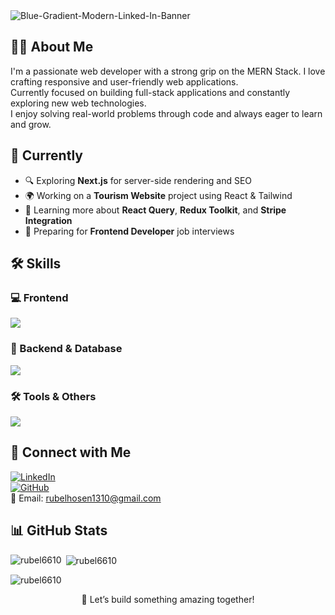 <!-- Banner Image -->
<img src="https://i.ibb.co/dsYmQdDK/Black-and-White-Modern-Business-Linked-In-Banner-1.png" alt="Blue-Gradient-Modern-Linked-In-Banner" border="0">


<!-- About Me -->
## 🧑‍💻 About Me

I'm a passionate web developer with a strong grip on the MERN Stack. I love crafting responsive and user-friendly web applications.  
Currently focused on building full-stack applications and constantly exploring new web technologies.  
I enjoy solving real-world problems through code and always eager to learn and grow.

<!-- Current Activities -->
## 🚀 Currently

- 🔍 Exploring **Next.js** for server-side rendering and SEO
- 🌍 Working on a **Tourism Website** project using React & Tailwind
- 📘 Learning more about **React Query**, **Redux Toolkit**, and **Stripe Integration**
- 🧠 Preparing for **Frontend Developer** job interviews

<!-- Skills Section -->
## 🛠️ Skills

### 💻 Frontend
<p>
  <img src="https://skillicons.dev/icons?i=html,css,js,react,firebase,tailwind,bootstrap,nextjs" />
</p>

### 🔧 Backend & Database
<p>
  <img src="https://skillicons.dev/icons?i=nodejs,express,mongodb" />
</p>

### 🛠️ Tools & Others
<p>
  <img src="https://skillicons.dev/icons?i=git,github,vscode,postman,vercel,netlify,figma" />
</p>

<!-- Social Links -->
## 🔗 Connect with Me

[![LinkedIn](https://img.shields.io/badge/LinkedIn-blue?style=for-the-badge&logo=linkedin&logoColor=white)](https://www.linkedin.com/in/rubelhosen13)  
[![GitHub](https://img.shields.io/badge/GitHub-black?style=for-the-badge&logo=github&logoColor=white)](https://github.com/rubel6610)  
📧 Email: [rubelhosen1310@gmail.com](rubelhosen1310@gmail.com)

<!-- GitHub Stats -->
## 📊 GitHub Stats

<p><img align="left" src="https://github-readme-stats.vercel.app/api/top-langs?username=rubel6610&show_icons=true&locale=en&layout=compact" alt="rubel6610" /></p>

<p>&nbsp;<img align="center" src="https://github-readme-stats.vercel.app/api?username=rubel6610&show_icons=true&locale=en" alt="rubel6610" /></p>


<p><img align="center" src="https://git-hub-streak-stats.vercel.app?user=rubel6610" alt="rubel6610" /></p>

<!-- Footer -->
<p align="center">🚀 Let’s build something amazing together!</p>
